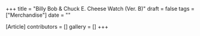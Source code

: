 +++
title = "Billy Bob & Chuck E. Cheese Watch (Ver. B)"
draft = false
tags = ["Merchandise"]
date = ""

[Article]
contributors = []
gallery = []
+++